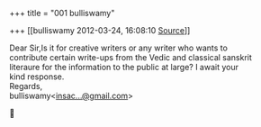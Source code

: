 +++
title = "001 bulliswamy"

+++
[[bulliswamy	2012-03-24, 16:08:10 [Source](https://groups.google.com/g/bvparishat/c/pjIQHPrrfYE)]]



Dear Sir,Is it for creative writers or any writer who wants to  
contribute certain write-ups from the Vedic and classical sanskrit  
literaure for the information to the public at large? I await your  
kind response.  
Regards,  
bulliswamy\<[insac...@gmail.com]()\>  



